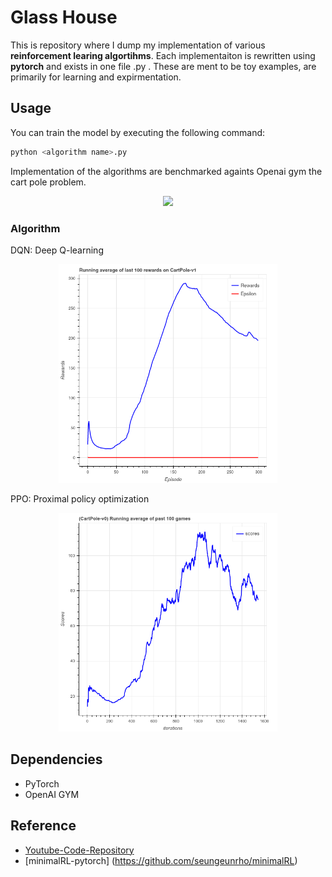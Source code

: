# Glass House 
This is repository where I dump my implementation of various **reinforcement learing algortihms**. Each implementaiton is rewritten using **pytorch** and exists in one file <algorithm name>.py . These are ment to be toy examples, are primarily for learning and expirmentation.

## Usage
You can train the model by executing the following command:
```bash
python <algorithm name>.py 
```
 
Implementation of the algorithms are benchmarked againts Openai gym the cart pole problem.
<p align="center">
	<img src="(res/cartpole.gif" width="350"/> 
</p>
	
### Algorithm
DQN: Deep Q-learning
<p align="center">
	<img src="res/DQN.png" width="350"/> 
</p>
PPO: Proximal policy optimization
<p align="center">
	<img src="res/PPO.png" width="350"/> 
</p>

## Dependencies
- PyTorch
- OpenAI GYM

## Reference 
- [Youtube-Code-Repository](https://github.com/philtabor/Youtube-Code-Repository)
- [minimalRL-pytorch] (https://github.com/seungeunrho/minimalRL)
